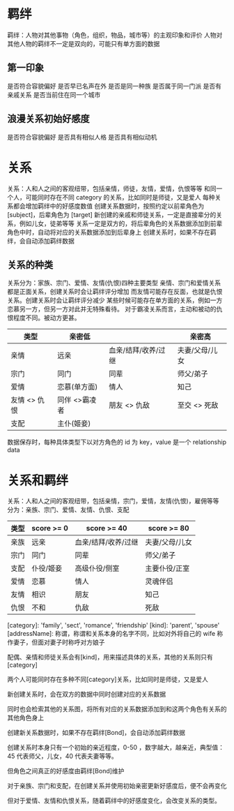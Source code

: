 # 羁绊

羁绊：人物对其他事物（角色，组织，物品，城市等）的主观印象和评价
人物对其他人物的羁绊不一定是双向的，可能只有单方面的数据

## 第一印象

是否符合容貌偏好
是否早已名声在外
是否是同一种族
是否属于同一门派
是否有亲戚关系
是否当前住在同一个城市

## 浪漫关系初始好感度

是否符合容貌偏好
是否具有相似人格
是否具有相似动机

# 关系

关系：人和人之间的客观纽带，包括亲情，师徒，友情，爱情，仇恨等等
和同一个人，可能同时存在不同 category 的关系，比如同时是师徒，又是爱人
每种关系都会增加羁绊中的好感度数值
创建关系数据时，按照约定以前辈角色为 [subject]，后辈角色为 [target]
新创建的亲戚和师徒关系，一定是直接辈分的关系，例如儿女，徒弟等等
关系一定是双方的，将后辈角色的关系数据添加到前辈角色中时，自动将对应的关系数据添加到后辈身上
创建关系时，如果不存在羁绊，会自动添加羁绊数据

## 关系的种类

关系分为：家族、宗门、爱情、友情(仇恨)四种主要类型
亲情、宗门和爱情关系都是正面关系，创建关系时会让羁绊评分增加
而友情可能存在反面，也就是仇恨关系。创建关系时会让羁绊评分减少
某些时候可能存在单方面的关系，例如一方恋慕另一方，但另一方对此并无特殊看待。
对于霸凌关系而言，主动和被动的仇恨程度不同。被动方更甚。

| 类型         | 亲密低        |                     | 亲密高         |
| ------------ | ------------- | ------------------- | -------------- |
| 亲情         | 远亲          | 血亲/结拜/收养/过继 | 夫妻/父母/儿女 |
| 宗门         | 同门          | 同辈                | 师父/弟子      |
| 爱情         | 恋慕(单方面)  | 情人                | 知己           |
| 友情 <> 仇恨 | 同伴 <>霸凌者 | 朋友 <> 仇敌        | 至交 <> 死敌   |
| 支配         | 主仆(姬妾)    |                     |                |

数据保存时，每种具体类型下以对方角色的 id 为 key，value 是一个 relationship data

# 关系和羁绊

关系：人和人之间的客观纽带，包括亲情，宗门，爱情，友情(仇恨)，雇佣等等
分为：亲族、宗门、爱情、友情、仇恨、支配

| 类型 | score >= 0 | score >= 40         | score >= 80    |
| ---- | ---------- | ------------------- | -------------- |
| 亲族 | 远亲       | 血亲/结拜/收养/过继 | 夫妻/父母/儿女 |
| 宗门 | 同门       | 同辈                | 师父/弟子      |
| 支配 | 仆役/姬妾  | 高级仆役/侧室       | 主要仆役/正室  |
| 爱情 | 恋慕       | 情人                | 灵魂伴侣       |
| 友情 | 相识       | 朋友                | 知己           |
| 仇恨 | 不和       | 仇敌                | 死敌           |

[category]: 'family', 'sect', 'romance', 'friendship'
[kind]: 'parent', 'spouse'
[addressName]: 称谓，称谓和关系本身的名字不同，比如对外将自己的 wife 称作妻子，但面对妻子时称呼对方娘子

配偶、亲情和师徒关系会有[kind]，用来描述具体的关系，其他的关系则只有[category]

两个人可能同时存在多种不同[category]关系，比如同时是师徒，又是爱人

新创建关系时，会在双方的数据中同时创建对应的关系数据

同时也会检索其他的关系图，将所有对应的关系数据添加到和这两个角色有关系的其他角色身上

创建新关系数据时，如果不存在羁绊[Bond]，会自动添加羁绊数据

创建关系时本身只有一个初始的亲近程度，0-50 ，数字越大，越亲近，典型值：45 代表师父，儿女，40 代表夫妻等等。

但角色之间真正的好感度由羁绊[Bond]维护

对于亲族、宗门和支配，在创建关系并使用初始亲密更新好感度后，便不会再变化

但对于爱情、友情和仇恨关系，随着羁绊中的好感度变化，会改变关系的类型。
